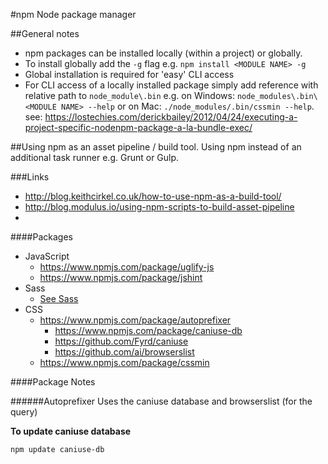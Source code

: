 #npm
Node package manager

##General notes
- npm packages can be installed locally (within a project) or globally.
- To install globally add the ```-g``` flag e.g. ```npm install <MODULE NAME> -g```
- Global installation is required for 'easy' CLI access
- For CLI access of a locally installed package simply add reference with relative path to ```node_module\.bin``` e.g. on Windows: ```node_modules\.bin\<MODULE NAME> --help``` or on Mac: ```./node_modules/.bin/cssmin --help```. see: https://lostechies.com/derickbailey/2012/04/24/executing-a-project-specific-nodenpm-package-a-la-bundle-exec/

##Using npm as an asset pipeline / build tool.
Using npm instead of an additional task runner e.g. Grunt or Gulp.


###Links
- http://blog.keithcirkel.co.uk/how-to-use-npm-as-a-build-tool/
- http://blog.modulus.io/using-npm-scripts-to-build-asset-pipeline
-

####Packages
- JavaScript
  - https://www.npmjs.com/package/uglify-js
  - https://www.npmjs.com/package/jshint
- Sass
  - [See Sass](sass.md)
- CSS
  - https://www.npmjs.com/package/autoprefixer
    - https://www.npmjs.com/package/caniuse-db
    - https://github.com/Fyrd/caniuse
    - https://github.com/ai/browserslist
  - https://www.npmjs.com/package/cssmin

####Package Notes

######Autoprefixer
Uses the caniuse database and browserslist (for the query)

**To update caniuse database**
```
npm update caniuse-db
```
